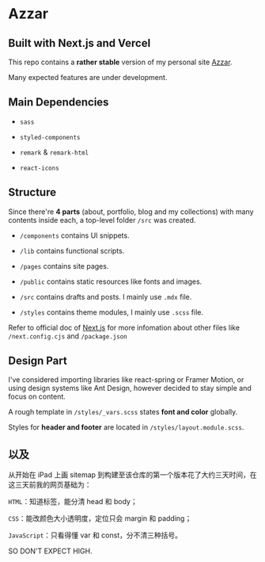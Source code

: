 # Azzar

## Built with Next.js and Vercel

This repo contains a **rather stable** version of my personal site [Azzar](http://ivork.me 'Azzar').

Many expected features are under development.

## Main Dependencies

- `sass`

- `styled-components`

- `remark` & `remark-html`

- `react-icons`

## Structure

Since there're **4 parts** (about, portfolio, blog and my collections) with many contents inside each, a top-level folder `/src` was created.

- `/components` contains UI snippets.

- `/lib` contains functional scripts.

- `/pages` contains site pages.

- `/public` contains static resources like fonts and images.

- `/src` contains drafts and posts. I mainly use `.mdx` file.

- `/styles` contains theme modules, I mainly use `.scss` file.

Refer to official doc of [Next.js](https://nextjs.org/ 'Next.js') for more infomation about other files like `/next.config.cjs` and `/package.json`

## Design Part

I've considered importing libraries like react-spring or Framer Motion, or using design systems like Ant Design, however decided to stay simple and focus on content.

A rough template in `/styles/_vars.scss` states **font and color** globally.

Styles for **header and footer** are located in `/styles/layout.module.scss`.

## 以及

从开始在 iPad 上画 sitemap 到构建至该仓库的第一个版本花了大约三天时间，在这三天前我的网页基础为：

`HTML`：知道标签，能分清 head 和 body；

`CSS`：能改颜色大小透明度，定位只会 margin 和 padding；

`JavaScript`：只看得懂 var 和 const，分不清三种括号。

SO DON'T EXPECT HIGH.
